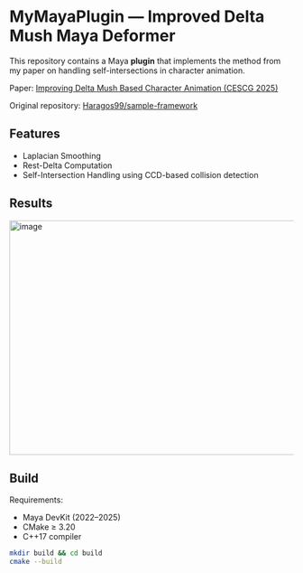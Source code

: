 # MyMayaPlugin — Improved Delta Mush Maya Deformer

This repository contains a Maya **plugin** that implements the method from my paper on handling self-intersections in character animation.  

Paper: [Improving Delta Mush Based Character Animation (CESCG 2025)](https://cescg.org/cescg_submission/improving-delta-mush-based-character-animation/)  

Original repository: [Haragos99/sample-framework](https://github.com/Haragos99/sample-framework)


## Features
- Laplacian Smoothing
- Rest-Delta Computation
- Self-Intersection Handling using CCD-based collision detection

## Results
<img width="1121" height="415" alt="image" src="https://github.com/user-attachments/assets/dc59208b-07e3-448e-aebb-10d56f36d3ff" />

## Build
Requirements:
- Maya DevKit (2022–2025)
- CMake ≥ 3.20
- C++17 compiler

```bash
mkdir build && cd build
cmake --build 
